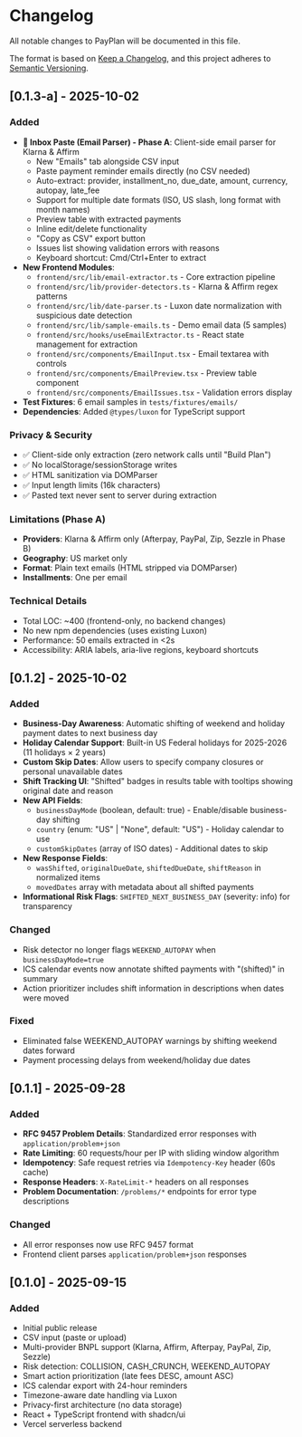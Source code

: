 # Changelog

All notable changes to PayPlan will be documented in this file.

The format is based on [Keep a Changelog](https://keepachangelog.com/en/1.0.0/),
and this project adheres to [Semantic Versioning](https://semver.org/spec/v2.0.0.html).

## [0.1.3-a] - 2025-10-02

### Added
- **📧 Inbox Paste (Email Parser) - Phase A**: Client-side email parser for Klarna & Affirm
  - New "Emails" tab alongside CSV input
  - Paste payment reminder emails directly (no CSV needed)
  - Auto-extract: provider, installment_no, due_date, amount, currency, autopay, late_fee
  - Support for multiple date formats (ISO, US slash, long format with month names)
  - Preview table with extracted payments
  - Inline edit/delete functionality
  - "Copy as CSV" export button
  - Issues list showing validation errors with reasons
  - Keyboard shortcut: Cmd/Ctrl+Enter to extract
- **New Frontend Modules**:
  - `frontend/src/lib/email-extractor.ts` - Core extraction pipeline
  - `frontend/src/lib/provider-detectors.ts` - Klarna & Affirm regex patterns
  - `frontend/src/lib/date-parser.ts` - Luxon date normalization with suspicious date detection
  - `frontend/src/lib/sample-emails.ts` - Demo email data (5 samples)
  - `frontend/src/hooks/useEmailExtractor.ts` - React state management for extraction
  - `frontend/src/components/EmailInput.tsx` - Email textarea with controls
  - `frontend/src/components/EmailPreview.tsx` - Preview table component
  - `frontend/src/components/EmailIssues.tsx` - Validation errors display
- **Test Fixtures**: 6 email samples in `tests/fixtures/emails/`
- **Dependencies**: Added `@types/luxon` for TypeScript support

### Privacy & Security
- ✅ Client-side only extraction (zero network calls until "Build Plan")
- ✅ No localStorage/sessionStorage writes
- ✅ HTML sanitization via DOMParser
- ✅ Input length limits (16k characters)
- ✅ Pasted text never sent to server during extraction

### Limitations (Phase A)
- **Providers**: Klarna & Affirm only (Afterpay, PayPal, Zip, Sezzle in Phase B)
- **Geography**: US market only
- **Format**: Plain text emails (HTML stripped via DOMParser)
- **Installments**: One per email

### Technical Details
- Total LOC: ~400 (frontend-only, no backend changes)
- No new npm dependencies (uses existing Luxon)
- Performance: 50 emails extracted in <2s
- Accessibility: ARIA labels, aria-live regions, keyboard shortcuts

## [0.1.2] - 2025-10-02

### Added
- **Business-Day Awareness**: Automatic shifting of weekend and holiday payment dates to next business day
- **Holiday Calendar Support**: Built-in US Federal holidays for 2025-2026 (11 holidays × 2 years)
- **Custom Skip Dates**: Allow users to specify company closures or personal unavailable dates
- **Shift Tracking UI**: "Shifted" badges in results table with tooltips showing original date and reason
- **New API Fields**:
  - `businessDayMode` (boolean, default: true) - Enable/disable business-day shifting
  - `country` (enum: "US" | "None", default: "US") - Holiday calendar to use
  - `customSkipDates` (array of ISO dates) - Additional dates to skip
- **New Response Fields**:
  - `wasShifted`, `originalDueDate`, `shiftedDueDate`, `shiftReason` in normalized items
  - `movedDates` array with metadata about all shifted payments
- **Informational Risk Flags**: `SHIFTED_NEXT_BUSINESS_DAY` (severity: info) for transparency

### Changed
- Risk detector no longer flags `WEEKEND_AUTOPAY` when `businessDayMode=true`
- ICS calendar events now annotate shifted payments with "(shifted)" in summary
- Action prioritizer includes shift information in descriptions when dates were moved

### Fixed
- Eliminated false WEEKEND_AUTOPAY warnings by shifting weekend dates forward
- Payment processing delays from weekend/holiday due dates

## [0.1.1] - 2025-09-28

### Added
- **RFC 9457 Problem Details**: Standardized error responses with `application/problem+json`
- **Rate Limiting**: 60 requests/hour per IP with sliding window algorithm
- **Idempotency**: Safe request retries via `Idempotency-Key` header (60s cache)
- **Response Headers**: `X-RateLimit-*` headers on all responses
- **Problem Documentation**: `/problems/*` endpoints for error type descriptions

### Changed
- All error responses now use RFC 9457 format
- Frontend client parses `application/problem+json` responses

## [0.1.0] - 2025-09-15

### Added
- Initial public release
- CSV input (paste or upload)
- Multi-provider BNPL support (Klarna, Affirm, Afterpay, PayPal, Zip, Sezzle)
- Risk detection: COLLISION, CASH_CRUNCH, WEEKEND_AUTOPAY
- Smart action prioritization (late fees DESC, amount ASC)
- ICS calendar export with 24-hour reminders
- Timezone-aware date handling via Luxon
- Privacy-first architecture (no data storage)
- React + TypeScript frontend with shadcn/ui
- Vercel serverless backend
